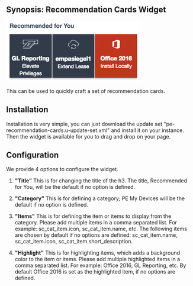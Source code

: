 ## Synopsis: Recommendation Cards Widget

![](../images/pe-recommendation-cards-1.png)

This can be used to quickly craft a set of recommendation cards.

## Installation

Installation is very simple, you can just download the update set "pe-recommendation-cards.u-update-set.xml" and install it on your instance. Then the widget is available for you to drag and drop on your page.

## Configuration

We provide 4 options to configure the widget.

1. **"Title"** This is for changing the title of the h3. The title, Recommended for You, will be the default if no option is defined.

1. **"Category"** This is for defining a category; PE My Devices will be the default if no option is defined.

1. **"Items"** This is for defining the item or items to display from the category. Please add multiple items in a comma separated list. For example: sc_cat_item.icon, sc_cat_item.name, etc. The following items are chosen by default if no options are defined: sc_cat_item.name, sc_cat_item.icon, sc_cat_item.short_description.

1. **"Highlight"** This is for highlighting items, which adds a background color to the item or items. Please add multiple highlighted items in a comma separated list. For example: Office 2016, GL Reporting, etc. By default Office 2016 is set as the highlighted item, if no options are defined.